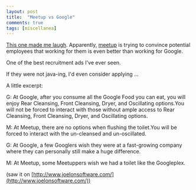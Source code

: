 ```yaml
---
layout: post
title:  "Meetup vs Google"
comments: true
tags: [miscellanea]
---
```



[This one made me laugh](http://docs.google.com/View?docid=dg2z5whw_41cb322p). Apparently, [meetup](http://www.meetup.com) is trying to convince potential employees that working for them is even better than working for Google.

One of the best recruitment ads I've ever seen.

If they were not java-ing, I'd even consider applying ...



A little excerpt:




G: At Google, after you consume all the Google Food you can eat, you will enjoy Rear Cleansing, Front Cleansing, Dryer, and Oscillating options.You will not be forced to interact with those without ample access to Rear Cleansing, Front Cleansing, Dryer, and Oscillating options. 

M: At Meetup, there are no options when flushing the toilet.You will be forced to interact with the un-cleansed and un-oscillated. 


G: At Google, a few Googlers wish they were at a fast-growing company where they can personally still make a huge difference.

M: At Meetup, some Meetuppers wish we had a toilet like the Googleplex.



(saw it on [http://www.joelonsoftware.com/](http://www.joelonsoftware.com/))

